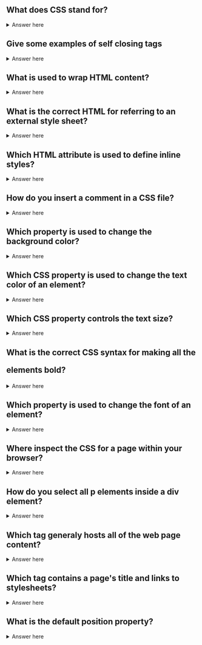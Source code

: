 ## What does CSS stand for?

<details>
  <summary>Answer here</summary>
  Cascading Style Sheets 
</details>

## Give some examples of self closing tags

<details>
  <summary>Answer here</summary>
  The answer are these tags. 
  link 
  input 
  img 
</details>

## What is used to wrap HTML content?

<details>
  <summary>Answer here</summary>
    tags
</details>

## What is the correct HTML for referring to an external style sheet?

<details>
  <summary>Answer here</summary>
    <code>
      link rel="stylesheet" type="text/css" href="mystyle.css"
    </code>

    
</details>

## Which HTML attribute is used to define inline styles?

<details>
  <summary>Answer here</summary>
    style
</details>


## How do you insert a comment in a CSS file?

<details>
    <summary>Answer here</summary>
    ## /* this is a comment */
</details>


## Which property is used to change the background color?

<details>
    <summary>Answer here</summary>
    background-color
</details>


## Which CSS property is used to change the text color of an element?

<details>
    <summary>Answer here</summary>
    color
</details>

## Which CSS property controls the text size?

<details>
    <summary>Answer here</summary>
    font-size
</details>

## What is the correct CSS syntax for making all the <p> elements bold?

<details>
    <summary>Answer here</summary>
   p {font-weight:bold;}
</details>


## Which property is used to change the font of an element?

<details>
    <summary>Answer here</summary>
    font-family 
</details>

## Where inspect the CSS for a page within your browser?


<details>
    <summary>Answer here</summary>
    Styles (in spec element)
</details>



## How do you select all p elements inside a div element?

<details>
    <summary>Answer here</summary>
    div p
</details>


## Which tag generaly hosts all of the web page content?

<details>
    <summary>Answer here</summary>
    body
</details>



## Which tag contains a page's title and links to stylesheets?

<details>
    <summary>Answer here</summary>
    The <head> tag
</details>


## What is the default position property?

<details>
    <summary>Answer here</summary>
    The position property specifies the type of positioning method used for an element (static, relative, absolute, fixed, or sticky).

    The default value is static. 
</details>
